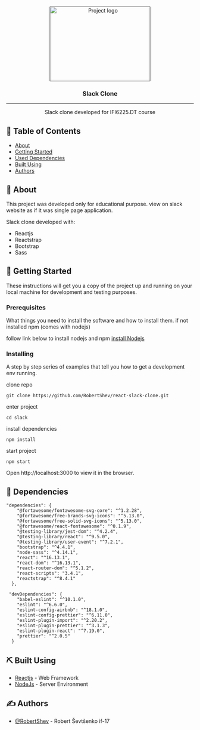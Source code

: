 <p align="center">
  <a href="" rel="noopener">
 <img width=270px height=200px src="https://i.pinimg.com/originals/87/d5/4a/87d54ab69b5838854941270ab9c6a2cf.gif" alt="Project logo"></a>
</p>

<h3 align="center">Slack Clone</h3>

---

<p align="center"> Slack clone developed for IFI6225.DT course
    <br> 
</p>

## 📝 Table of Contents

- [About](#about)
- [Getting Started](#getting_started)
- [Used Dependencies](#used_dependencies)
- [Built Using](#built_using)
- [Authors](#authors)

## 🧐 About <a name = "about"></a>

This project was developed only for educational purpose. view on slack website as if it was single page application.

Slack clone developed with:

- Reactjs
- Reactstrap
- Bootstrap
- Sass

## 🏁 Getting Started <a name = "getting_started"></a>

These instructions will get you a copy of the project up and running on your local machine for development and testing purposes.

### Prerequisites

What things you need to install the software and how to install them.
if not installed npm (comes with nodejs)

follow link below to install nodejs and npm
[install Nodejs](https://nodejs.org/en/download/)

### Installing

A step by step series of examples that tell you how to get a development env running.

clone repo

```
git clone https://github.com/RobertShev/react-slack-clone.git
```

enter project

```
cd slack
```

install dependencies

```
npm install
```

start project

```
npm start
```

Open http://localhost:3000 to view it in the browser.

## 🎈 Dependencies <a name="used_dependencies"></a>

```
"dependencies": {
    "@fortawesome/fontawesome-svg-core": "^1.2.28",
    "@fortawesome/free-brands-svg-icons": "^5.13.0",
    "@fortawesome/free-solid-svg-icons": "^5.13.0",
    "@fortawesome/react-fontawesome": "^0.1.9",
    "@testing-library/jest-dom": "^4.2.4",
    "@testing-library/react": "^9.5.0",
    "@testing-library/user-event": "^7.2.1",
    "bootstrap": "^4.4.1",
    "node-sass": "^4.14.1",
    "react": "^16.13.1",
    "react-dom": "^16.13.1",
    "react-router-dom": "^5.1.2",
    "react-scripts": "3.4.1",
    "reactstrap": "^8.4.1"
  },
```

```
 "devDependencies": {
    "babel-eslint": "^10.1.0",
    "eslint": "^6.6.0",
    "eslint-config-airbnb": "^18.1.0",
    "eslint-config-prettier": "^6.11.0",
    "eslint-plugin-import": "^2.20.2",
    "eslint-plugin-prettier": "^3.1.3",
    "eslint-plugin-react": "^7.19.0",
    "prettier": "^2.0.5"
  }
```

## ⛏️ Built Using <a name = "built_using"></a>

- [Reactjs](https://reactjs.org/) - Web Framework
- [NodeJs](https://nodejs.org/en/) - Server Environment

## ✍️ Authors <a name = "authors"></a>

- [@RobertShev](https://github.com/robertshev) - Robert Ševtšenko if-17
